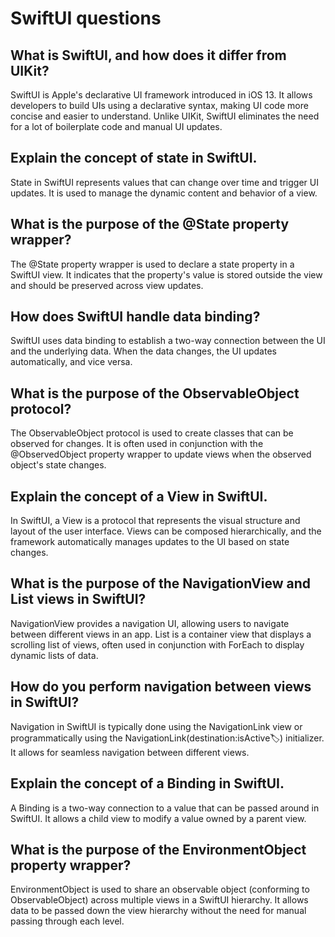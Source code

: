 # SwiftUI questions

## What is SwiftUI, and how does it differ from UIKit?

SwiftUI is Apple's declarative UI framework introduced in iOS 13. It allows developers to build UIs using a declarative syntax, making UI code more concise and easier to understand. Unlike UIKit, SwiftUI eliminates the need for a lot of boilerplate code and manual UI updates.

## Explain the concept of state in SwiftUI.

State in SwiftUI represents values that can change over time and trigger UI updates. It is used to manage the dynamic content and behavior of a view.

## What is the purpose of the @State property wrapper?

The @State property wrapper is used to declare a state property in a SwiftUI view. It indicates that the property's value is stored outside the view and should be preserved across view updates.

## How does SwiftUI handle data binding?

SwiftUI uses data binding to establish a two-way connection between the UI and the underlying data. When the data changes, the UI updates automatically, and vice versa.

## What is the purpose of the ObservableObject protocol?

The ObservableObject protocol is used to create classes that can be observed for changes. It is often used in conjunction with the @ObservedObject property wrapper to update views when the observed object's state changes.

## Explain the concept of a View in SwiftUI.

In SwiftUI, a View is a protocol that represents the visual structure and layout of the user interface. Views can be composed hierarchically, and the framework automatically manages updates to the UI based on state changes.

## What is the purpose of the NavigationView and List views in SwiftUI?

NavigationView provides a navigation UI, allowing users to navigate between different views in an app. List is a container view that displays a scrolling list of views, often used in conjunction with ForEach to display dynamic lists of data.

## How do you perform navigation between views in SwiftUI?

Navigation in SwiftUI is typically done using the NavigationLink view or programmatically using the NavigationLink(destination:isActive:label:) initializer. It allows for seamless navigation between different views.

## Explain the concept of a Binding in SwiftUI.

A Binding is a two-way connection to a value that can be passed around in SwiftUI. It allows a child view to modify a value owned by a parent view.

## What is the purpose of the EnvironmentObject property wrapper?

EnvironmentObject is used to share an observable object (conforming to ObservableObject) across multiple views in a SwiftUI hierarchy. It allows data to be passed down the view hierarchy without the need for manual passing through each level.
